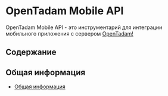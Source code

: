 # OpenTadam Mobile API

OpenTadam Mobile API - это инструментарий для интеграции мобильного приложения с сервером [OpenTadam!](https://opentadam.com)

<a name="content"></a>
## Содержание

<a name="general"></a>
## Общая информация

* [Общая информация](docs/general.md) 


